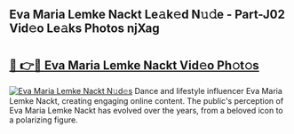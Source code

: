 ## Eva Maria Lemke Nackt Le𝚊k𝚎d N𝚞𝚍e - Part-J02 Vid𝚎o Le𝚊ks Photos njXag

# <h2><a href="http://fb6spt.evod.top/?m=Eva+Maria+Lemke+Nackt">🔗 👉🔴 Eva Maria Lemke Nackt Vid𝚎o Ph𝚘t𝚘s</a></h2>

[![Eva Maria Lemke Nackt N𝚞d𝚎s](https://i.imgur.com/8V9OHl7.gif)](http://fb6spt.evod.top/?m=Eva+Maria+Lemke+Nackt)
Dance and lifestyle influencer Eva Maria Lemke Nackt, creating engaging online content. The public's perception of Eva Maria Lemke Nackt has evolved over the years, from a beloved icon to a polarizing figure. 
